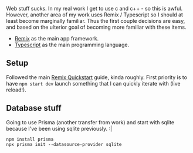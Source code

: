Web stuff sucks.
In my real work I get to use c and c++ - so this is awful.
However, another area of my work uses Remix / Typescript so I should at least become marginally familiar.
Thus the first couple decisions are easy, and based on the ulterior goal of becoming more familiar with these items.

- [Remix](https://remix.run/) as the main app framework.
- [Typescript](https://www.typescriptlang.org/) as the main programming language.


## Setup
Followed the main [Remix Quickstart](https://remix.run/docs/en/main/start/quickstart) guide, kinda roughly.
First priority is to have `npm start dev` launch something that I can quickly iterate with (live reload!).

## Database stuff
Going to use Prisma (another transfer from work) and start with sqlite because I've been using sqlite previously. :|

```
npm install prisma
npx prisma init --datasource-provider sqlite
```


